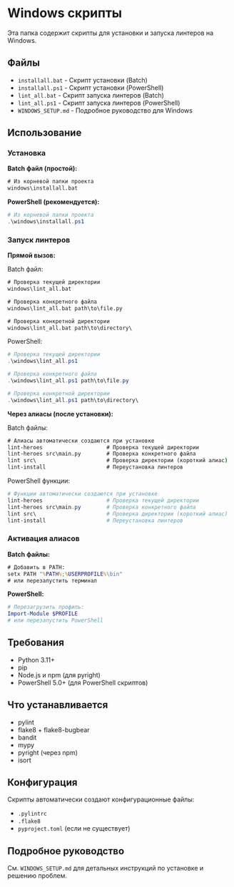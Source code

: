 # Windows скрипты

Эта папка содержит скрипты для установки и запуска линтеров на Windows.

## Файлы

- `installall.bat` - Скрипт установки (Batch)
- `installall.ps1` - Скрипт установки (PowerShell)
- `lint_all.bat` - Скрипт запуска линтеров (Batch)
- `lint_all.ps1` - Скрипт запуска линтеров (PowerShell)
- `WINDOWS_SETUP.md` - Подробное руководство для Windows

## Использование

### Установка

**Batch файл (простой):**
```cmd
# Из корневой папки проекта
windows\installall.bat
```

**PowerShell (рекомендуется):**
```powershell
# Из корневой папки проекта
.\windows\installall.ps1
```

### Запуск линтеров

**Прямой вызов:**

Batch файл:
```cmd
# Проверка текущей директории
windows\lint_all.bat

# Проверка конкретного файла
windows\lint_all.bat path\to\file.py

# Проверка конкретной директории
windows\lint_all.bat path\to\directory\
```

PowerShell:
```powershell
# Проверка текущей директории
.\windows\lint_all.ps1

# Проверка конкретного файла
.\windows\lint_all.ps1 path\to\file.py

# Проверка конкретной директории
.\windows\lint_all.ps1 path\to\directory\
```

**Через алиасы (после установки):**

Batch файлы:
```cmd
# Алиасы автоматически создаются при установке
lint-heroes                    # Проверка текущей директории
lint-heroes src\main.py        # Проверка конкретного файла
lint src\                      # Проверка директории (короткий алиас)
lint-install                   # Переустановка линтеров
```

PowerShell функции:
```powershell
# Функции автоматически создаются при установке
lint-heroes                    # Проверка текущей директории
lint-heroes src\main.py        # Проверка конкретного файла
lint src\                      # Проверка директории (короткий алиас)
lint-install                   # Переустановка линтеров
```

### Активация алиасов

**Batch файлы:**
```cmd
# Добавить в PATH:
setx PATH "%PATH%;%USERPROFILE%\bin"
# или перезапустить терминал
```

**PowerShell:**
```powershell
# Перезагрузить профиль:
Import-Module $PROFILE
# или перезапустить PowerShell
```

## Требования

- Python 3.11+
- pip
- Node.js и npm (для pyright)
- PowerShell 5.0+ (для PowerShell скриптов)

## Что устанавливается

- pylint
- flake8 + flake8-bugbear
- bandit
- mypy
- pyright (через npm)
- isort

## Конфигурация

Скрипты автоматически создают конфигурационные файлы:
- `.pylintrc`
- `.flake8`
- `pyproject.toml` (если не существует)

## Подробное руководство

См. `WINDOWS_SETUP.md` для детальных инструкций по установке и решению проблем.
